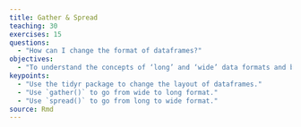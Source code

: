 ```yaml
---
title: Gather & Spread
teaching: 30
exercises: 15
questions:
  - "How can I change the format of dataframes?"
objectives:
  - "To understand the concepts of ‘long’ and ‘wide’ data formats and be able to convert between them with tidyr."
keypoints:
  - "Use the tidyr package to change the layout of dataframes."
  - "Use `gather()` to go from wide to long format."
  - "Use `spread()` to go from long to wide format."
source: Rmd
---
```
































